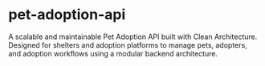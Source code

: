 # pet-adoption-api
A scalable and maintainable Pet Adoption API built with Clean Architecture. Designed for shelters and adoption platforms to manage pets, adopters, and adoption workflows using a modular backend architecture.
